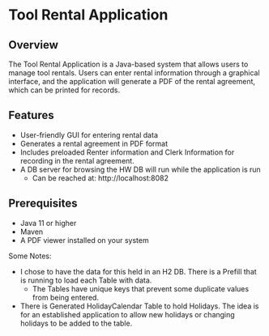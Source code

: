# Tool Rental Application

## Overview

The Tool Rental Application is a Java-based system that allows users to manage tool rentals. Users can enter rental information through a graphical interface, and the application will generate a PDF of the rental agreement, which can be printed for records.

## Features

- User-friendly GUI for entering rental data
- Generates a rental agreement in PDF format
- Includes preloaded Renter information and Clerk Information for recording in the rental agreement.
- A DB server for browsing the HW DB will run while the application is run
  - Can be reached at: http://localhost:8082


## Prerequisites

- Java 11 or higher
- Maven
- A PDF viewer installed on your system


Some Notes:
- I chose to have the data for this held in an H2 DB. There is a Prefill that is running to load each Table with data.
  - The Tables have unique keys that prevent some duplicate values from being entered.
- There is Generated HolidayCalendar Table to hold Holidays. The idea is for an established application to allow new holidays or changing holidays to be added to the table.
